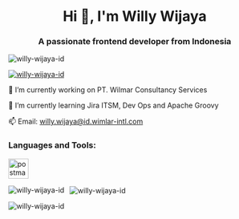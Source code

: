 <h1 align="center">Hi 👋, I'm Willy Wijaya</h1> <h3 align="center">A passionate frontend developer from Indonesia</h3> <p align="left"> <img src="https://komarev.com/ghpvc/?username=willy-wijaya-id&label=Profile%20views&color=0e75b6&style=flat" alt="willy-wijaya-id" /> </p> <p align="left"> <a href="https://github.com/ryo-ma/github-profile-trophy"><img src="https://github-profile-trophy.vercel.app/?username=willy-wijaya-id&theme=onedark" alt="willy-wijaya-id" /></a> </p>

🔭 I’m currently working on PT. Wilmar Consultancy Services

🌱 I’m currently learning Jira ITSM, Dev Ops and Apache Groovy

📫 Email: willy.wijaya@id.wimlar-intl.com

<h3 align="left">Languages and Tools:</h3> 
<p align="left"> 
   <a href="https://postman.com" target="_blank" rel="noreferrer"> 
     <img src="https://www.vectorlogo.zone/logos/getpostman/getpostman-icon.svg" alt="postman" width="40" height="40"/> 
   </a>  
</p> 
<p>
  <img align="left" src="https://github-readme-stats.vercel.app/api/top-langs?username=willy-wijaya-id&show_icons=true&locale=en&layout=compact&theme=onedark" alt="willy-wijaya-id" />
</p> 
  <p>
    &nbsp;
    <img align="center" src="https://github-readme-stats.vercel.app/api?username=willy-wijaya-id&show_icons=true&locale=en&theme=onedark" alt="willy-wijaya-id" />
  </p> 
  <p>
    <img align="center" src="https://github-readme-streak-stats.herokuapp.com/?user=willy-wijaya-id&theme=onedark" alt="willy-wijaya-id" />
  </p>
